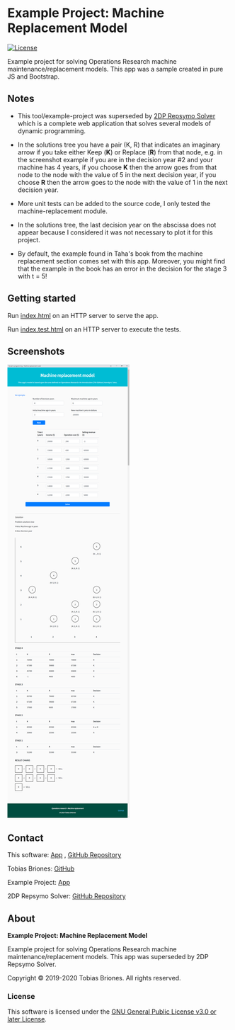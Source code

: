 # Example Project: Machine Replacement Model

[![License](https://img.shields.io/github/license/TobiasBriones/example.math.or.model.web.machine_replacement)](https://github.com/TobiasBriones/example.math.or.model.web.machine_replacement/blob/master/LICENSE)

Example project for solving Operations Research machine maintenance/replacement models. This app was
a sample created in pure JS and Bootstrap.

## Notes

- This tool/example-project was superseded
  by [2DP Repsymo Solver](https://github.com/TobiasBriones/2dp-repsymo-solver)
  which is a complete web application that solves several models of dynamic programming.

- In the solutions tree you have a pair (K, R) that indicates an imaginary arrow if you take either
  Keep (**K**) or Replace (**R**) from that node, e.g. in the screenshot example if you are in the
  decision year #2 and your machine has 4 years, if you choose **K** then the arrow goes from that
  node to the node with the value of 5 in the next decision year, if you choose **R** then the arrow
  goes to the node with the value of 1 in the next decision year.

- More unit tests can be added to the source code, I only tested the machine-replacement module.

- In the solutions tree, the last decision year on the abscissa does not appear because I considered
  it was not necessary to plot it for this project.

- By default, the example found in Taha's book from the machine replacement section comes set with
  this app. Moreover, you might find that the example in the book has an error in the decision for
  the stage 3 with t = 5!

## Getting started

Run [index.html](./src/index.html) on an HTTP server to serve the app.

Run [index.test.html](./src/index.test.html) on an HTTP server to execute the tests.

## Screenshots

[![Screenshot 1](https://raw.githubusercontent.com/TobiasBriones/images/master/example-projects/example.math.or.model.web.machine-replacement/screenshot-1.png)](https://github.com/TobiasBriones/images/tree/master/example-projects)

## Contact

This software: [App](https://tobiasbriones.github.io/example.math.or.model.web.machine-replacement/)
, [GitHub Repository](https://github.com/TobiasBriones/example.math.or.model.web.machine-replacement)

Tobias Briones: [GitHub](https://github.com/TobiasBriones)

Example Project: [App](https://tobiasbriones.github.io/example-project/)

2DP Repsymo Solver: [GitHub Repository](https://github.com/TobiasBriones/2dp-repsymo-solver)

## About

**Example Project: Machine Replacement Model**

Example project for solving Operations Research machine maintenance/replacement models. This app was
superseded by 2DP Repsymo Solver.

Copyright © 2019-2020 Tobias Briones. All rights reserved.

### License

This software is licensed under
the [GNU General Public License v3.0 or later License](https://github.com/TobiasBriones/example.math.or.model.web.machine-replacement/blob/master/LICENSE).
